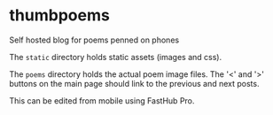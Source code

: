 # thumbpoems
Self hosted blog for poems penned on phones

The `static` directory holds static assets (images and css).

The `poems` directory holds the actual poem image files. The '<' and '>'
buttons on the main page should link to the previous and next posts.

This can be edited from mobile using FastHub Pro.